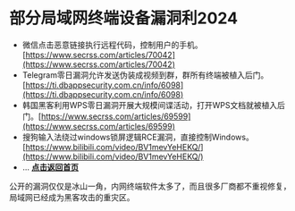 # 部分局域网终端设备漏洞利2024

* 微信点击恶意链接执行远程代码，控制用户的手机。 [https://www.secrss.com/articles/70042](https://www.secrss.com/articles/70042)
* Telegram零日漏洞允许发送伪装成视频到群，群所有终端被植入后门。 [https://ti.dbappsecurity.com.cn/info/6098](https://ti.dbappsecurity.com.cn/info/6098)
* 韩国黑客利用WPS零日漏洞开展大规模间谍活动，打开WPS文档就被植入后门。[https://www.secrss.com/articles/69599](https://www.secrss.com/articles/69599)
* 搜狗输入法绕过windows锁屏逻辑RCE漏洞，直接控制Windows。 [https://www.bilibili.com/video/BV1mevYeHEKQ/](https://www.bilibili.com/video/BV1mevYeHEKQ/)
* ... 	[**点击返回首页**](./README.md)
 	
公开的漏洞仅仅是冰山一角，内网终端软件太多了，而且很多厂商都不重视修复，局域网已经成为黑客攻击的重灾区。

